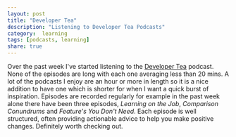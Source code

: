 ```yaml
---
layout: post
title: "Developer Tea"
description: "Listening to Developer Tea Podcasts"
category:  learning
tags: [podcasts, learning]
share: true
---
```

Over the past week I've started listening to the [Developer Tea](https://developertea.com) podcast. None of the episodes are long with each one averaging less than 20 mins. A lot of the podcasts I enjoy are an hour or more in length so it is a nice addition to have one which is shorter for when I want a quick burst of inspiration. Episodes are recorded regularly for example in the past week alone there have been three episodes, *Learning on the Job*, *Comparison Conundrums* and *Feature's You Don't Need*. Each episode is well structured, often providing actionable advice to help you make positive changes. Definitely worth checking out.